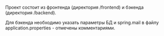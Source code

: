 Проект состоит из фронтенда (директория /frontend) и бэкенда (директория /backend).

Для бэкенда необходимо указать параметры БД и spring.mail в файлу application.properties - отмечены комментариями.